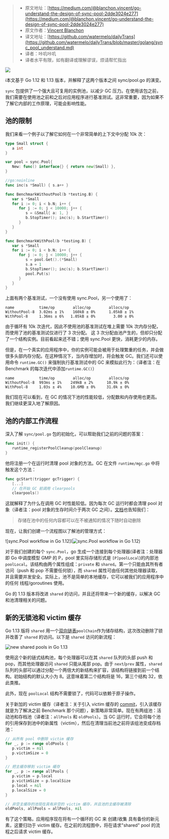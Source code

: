 > * 原文地址：[https://medium.com/@blanchon.vincent/go-understand-the-design-of-sync-pool-2dde3024e277](https://medium.com/@blanchon.vincent/go-understand-the-design-of-sync-pool-2dde3024e277)
> * 原文作者：[Vincent Blanchon](https://medium.com/@blanchon.vincent)
> * 译文地址：[https://github.com/watermelo/dailyTrans](https://github.com/watermelo/dailyTrans/blob/master/golang/sync_pool_understand.md)
> * 译者：咔叽咔叽  
> * 译者水平有限，如有翻译或理解谬误，烦请帮忙指出

![](https://user-gold-cdn.xitu.io/2019/6/12/16b4ad7632cdc194?w=800&h=342&f=png&s=262697)

ℹ️本文基于 Go 1.12 和 1.13 版本，并解释了这两个版本之间 sync/pool.go 的演变。

`sync` 包提供了一个强大且可复用的实例池，以减少 GC 压力。在使用该包之前，我们需要在使用池之前和之后对应用程序进行基准测试。这非常重要，因为如果不了解它内部的工作原理，可能会影响性能。

## 池的限制
我们来看一个例子以了解它如何在一个非常简单的上下文中分配 10k 次：

```go
type Small struct {
   a int
}

var pool = sync.Pool{
   New: func() interface{} { return new(Small) },
}

//go:noinline
func inc(s *Small) { s.a++ }

func BenchmarkWithoutPool(b *testing.B) {
   var s *Small
   for i := 0; i < b.N; i++ {
      for j := 0; j < 10000; j++ {
         s = &Small{ a: 1, }
         b.StopTimer(); inc(s); b.StartTimer()
      }
   }
}

func BenchmarkWithPool(b *testing.B) {
   var s *Small
   for i := 0; i < b.N; i++ {
      for j := 0; j < 10000; j++ {
         s = pool.Get().(*Small)
         s.a = 1
         b.StopTimer(); inc(s); b.StartTimer()
         pool.Put(s)
      }
   }
}
```

上面有两个基准测试，一个没有使用 sync.Pool，另一个使用了：

```plain
name           time/op        alloc/op        allocs/op
WithoutPool-8  3.02ms ± 1%    160kB ± 0%      1.05kB ± 1%
WithPool-8     1.36ms ± 6%   1.05kB ± 0%        3.00 ± 0%
```

由于循环有 10k 次迭代，因此不使用池的基准测试在堆上需要 10k 次内存分配，而使用了池的基准测试仅进行了 3 次分配。 这 3 次分配由池产生的，但却只分配了一个结构实例。目前看起来还不错；使用 sync.Pool 更快，消耗更少的内存。

但是，在一个真实的应用程序中，你的实例可能会被用于处理繁重的任务，并会做很多头部内存分配。在这种情况下，当内存增加时，将会触发 GC。我们还可以使用命令 `runtime.GC()` 来强制执行基准测试中的 GC 来模拟此行为：（译者注：在 Benchmark 的每次迭代中添加`runtime.GC()`）

```plain
name           time/op        alloc/op        allocs/op
WithoutPool-8  993ms ± 1%    249kB ± 2%      10.9k ± 0%
WithPool-8     1.03s ± 4%    10.6MB ± 0%     31.0k ± 0%
```

我们现在可以看到，在 GC 的情况下池的性能较低，分配数和内存使用也更高。我们继续更深入地了解原因。

## 池的内部工作流程
深入了解 `sync/pool.go` 包的初始化，可以帮助我们之前的问题的答案：

```go
func init() {
   runtime_registerPoolCleanup(poolCleanup)
}
```

他将注册一个在运行时清理 pool 对象的方法。GC 在文件 `runtime/mgc.go` 中将触发这个方法：

```go
func gcStart(trigger gcTrigger) {
   [...]
   // 在开始 GC 前调用 clearpools
   clearpools()
```

这就解释了为什么在调用 GC 时性能较低。因为每次 GC 运行时都会清理 pool 对象（译者注：pool 对象的生存时间介于两次 GC 之间）。[文档](https://golang.org/pkg/sync/#Pool)也告知我们：

> 存储在池中的任何内容都可以在不被通知的情况下随时自动删除

现在，让我们创建一个流程图以了解池的管理方式：

![sync.Pool workflow in Go 1.12](![sync.Pool workflow in Go 1.12](https://user-gold-cdn.xitu.io/2019/6/16/16b5c627c6d4d686?w=1452&h=1280&f=png&s=286056))

对于我们创建的每个 `sync.Pool`，go 生成一个连接到每个处理器(译者注：处理器即 Go 中调度模型 GMP 的 P，pool 里实际存储形式是 `[P]poolLocal`)的内部池 `poolLocal`。该结构由两个属性组成：`private` 和 `shared`。第一个只能由其所有者访问（push 和 pop 不需要任何锁），而 `shared` 属性可由任何其他处理器读取，并且需要并发安全。实际上，池不是简单的本地缓存，它可以被我们的应用程序中的任何 线程/goroutines 使用。

Go 的 1.13 版本将改进 `shared` 的访问，并且还将带来一个新的缓存，以解决 GC 和池清理相关的问题。

## 新的无锁池和 victim 缓存
Go 1.13 版将 `shared` 用一个[双向链表](https://github.com/golang/go/commit/d5fd2dd6a17a816b7dfd99d4df70a85f1bf0de31#diff-491b0013c82345bf6cfa937bd78b690d)`poolChain`作为储存结构，这次改动删除了锁并改善了 `shared`  的访问。以下是 `shared` 访问的新流程：


![new shared pools in Go 1.13](https://user-gold-cdn.xitu.io/2019/6/12/16b4acb3a4ad0e2a?w=800&h=177&f=png&s=16567)

使用这个新的链式结构池，每个处理器可以在其 `shared` 队列的头部 push 和 pop，而其他处理器访问 `shared` 只能从尾部 pop。由于 `next`/`prev` 属性，`shared` 队列的头部可以通过分配一个两倍大的新结构来扩容，该结构将链接到前一个结构。初始结构的默认大小为 8。这意味着第二个结构将是 16，第三个结构 32，依此类推。

此外，现在 `poolLocal` 结构不需要锁了，代码可以依赖于原子操作。

关于新加的 victim 缓存（译者注：关于引入 victim 缓存的 [commit](https://github.com/golang/go/commit/2dcbf8b3691e72d1b04e9376488cef3b6f93b286)，引入该缓存就是为了解决之前 Benchmark 那个问题），新策略非常简单。现在有两组池：活动池和存档池（译者注：`allPools` 和 `oldPools`）。当 GC 运行时，它会将每个池的引用保存到池中的新属性（victim），然后在清理当前池之前将该组池变成存档池：

```go
// 从所有 pool 中删除 victim 缓存
for _, p := range oldPools {
   p.victim = nil
   p.victimSize = 0
}

// 把主缓存移到 victim 缓存
for _, p := range allPools {
   p.victim = p.local
   p.victimSize = p.localSize
   p.local = nil
   p.localSize = 0
}

// 非空主缓存的池现在具有非空的 victim 缓存，并且池的主缓存被清除
oldPools, allPools = allPools, nil
```

有了这个策略，应用程序现在将有一个循环的 GC 来 创建/收集 具有备份的新元素，这要归功于 victim 缓存。在之前的流程图中，将在请求"shared" pool 的流程之后请求 victim 缓存。
